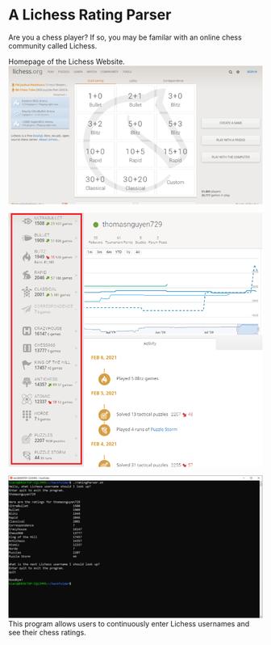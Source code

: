 # A Lichess Rating Parser

Are you a chess player? If so, you may be familar with an online chess community called Lichess.

Homepage of the Lichess Website.
![Lichess Home Screen](screenshots/lichessHome.png)

![Example Ratings](screenshots/ratings.png)

![Screenshot of Program](screenshots/screenshot.png)
This program allows users to continuously enter Lichess usernames and see their chess ratings. 
